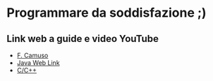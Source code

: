 # Programmare da soddisfazione ;)

## Link web a guide e video YouTube
- [F. Camuso](./WebLink.md/)
- [Java Web Link](../../Java/JavaWebLink.md)
- [C/C++](./../../C++/ReadMe.md)